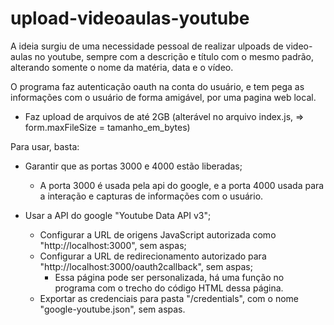 # upload-videoaulas-youtube
A ideia surgiu de uma necessidade pessoal de realizar ulpoads de video-aulas no youtube, sempre com a descrição e título com o mesmo padrão,
alterando somente o nome da matéria, data e o vídeo.

O programa faz autenticação oauth na conta do usuário, e tem pega as informações com o usuário de forma amigável, por uma pagina web local.

- Faz upload de arquivos de até 2GB (alterável no arquivo index.js, => form.maxFileSize = tamanho_em_bytes)

Para usar, basta:

- Garantir que as portas 3000 e 4000 estão liberadas;
  - A porta 3000 é usada pela api do google, e a porta 4000 usada para a interação e capturas de informações com o usuário.

- Usar a API do google "Youtube Data API v3";
  - Configurar a URL de origens JavaScript autorizada como "http://localhost:3000", sem aspas;
  - Configurar a URL de redirecionamento autorizado para "http://localhost:3000/oauth2callback", sem aspas;
    - Essa página pode ser personalizada, há uma função no programa com o trecho do código HTML dessa página.
  - Exportar as credenciais para pasta "/credentials", com o nome "google-youtube.json", sem aspas.

